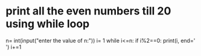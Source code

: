 # print all the even numbers till 20 using while loop
n= int(input("enter the value of n:"))
i= 1
while i<=n:
    if i%2==0:
        print(i, end=' ')
    i+=1
